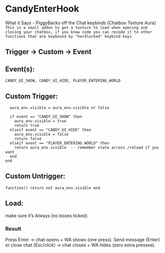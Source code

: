 # CandyEnterHook
What it Says - PiggyBacks off the Chat keybinds (Chatbox Texture Aura) 
`This is a small addon to get a texture to load when opening and closing your chatbox, if you know code you can recode it to other functions that are keybound by "hardlocked" keybind keys `
## **Trigger → Custom → Event**
## **Event(s):**

`CANDY_UI_SHOW, CANDY_UI_HIDE, PLAYER_ENTERING_WORLD`


## **Custom Trigger:**

```function(event)
  aura_env.visible = aura_env.visible or false

  if event == "CANDY_UI_SHOW" then
    aura_env.visible = true
    return true
  elseif event == "CANDY_UI_HIDE" then
    aura_env.visible = false
    return false
  elseif event == "PLAYER_ENTERING_WORLD" then
    return aura_env.visible  -- remember state across /reload if you want
  end
end
```


## **Custom Untrigger:**

`function() return not aura_env.visible end`


## **Load:**
make sure it’s Always (no boxes ticked).

### **Result**

Press Enter → chat opens + WA shows (one press).
Send message (Enter) or close chat (Esc/click) → chat closes + WA hides (zero extra presses).
